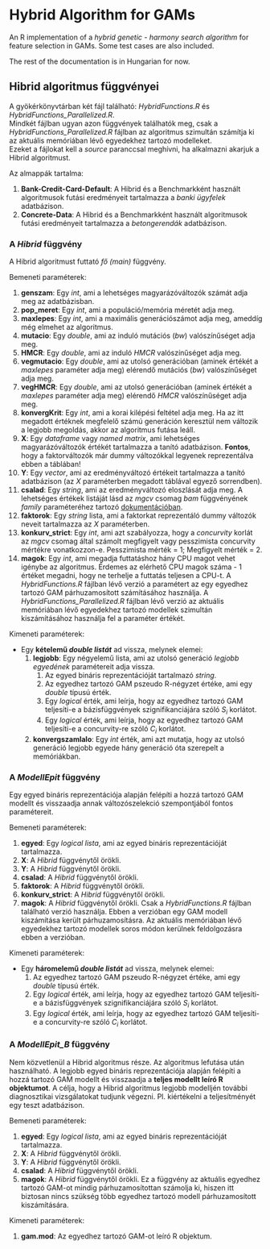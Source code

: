 # Hybrid Algorithm for GAMs
An R implementation of a *hybrid genetic - harmony search algorithm* for feature selection in GAMs. Some test cases are also included.

The rest of the documentation is in Hungarian for now.

## Hibrid algoritmus függvényei

A gyökérkönyvtárban két fájl található: *HybridFunctions.R* és *HybridFunctions_Parallelized.R*.
<br>Mindkét fájlban ugyan azon függvények találhatók meg, csak a *HybridFunctions_Parallelized.R* fájlban az algoritmus szimultán számítja ki az aktuális memóriában lévő egyedekhez tartozó modelleket.<br>Ezeket a fájlokat kell a *source* paranccsal meghívni, ha alkalmazni akarjuk a Hibrid algoritmust.

Az almappák tartalma:
1. **Bank-Credit-Card-Default**: A Hibrid és a Benchmarkként használt algoritmusok futási eredményeit tartalmazza a *banki ügyfelek* adatbázison.
2. **Concrete-Data**: A Hibrid és a Benchmarkként használt algoritmusok futási eredményeit tartalmazza a *betongerendák* adatbázison.

### A *Hibrid* függvény
A Hibrid algoritmust futtató *fő (main)* függvény.

Bemeneti paraméterek:
1. **genszam**: Egy *int*, ami a lehetséges magyarázóváltozók számát adja meg az adatbázisban.
2. **pop_meret**: Egy *int*, ami a populáció/memória méretét adja meg.
3. **maxlepes**: Egy *int*, ami a maximális generációszámot adja meg, ameddíg még elmehet az algoritmus.
4. **mutacio**: Egy *double*, ami az induló mutációs (*bw*) valószínűséget adja meg.
5. **HMCR**: Egy *double*, ami az induló *HMCR* valószínűséget adja meg.
6. **vegmutacio**: Egy *double*, ami az utolsó generációban (aminek értékét a *maxlepes* paraméter adja meg) elérendő mutációs (*bw*) valószínűséget adja meg.
7. **vegHMCR**: Egy *double*, ami az utolsó generációban (aminek értékét a *maxlepes* paraméter adja meg) elérendő *HMCR* valószínűséget adja meg.
8. **konvergKrit**: Egy *int*, ami a korai kilépési feltétel adja meg. Ha az itt megadott értéknek megfelelő számú generáción keresztül nem változik a legjobb megoldás, akkor az algoritmus futása leáll.
9. **X**: Egy *dataframe* vagy *named matrix*, ami lehetséges magyarázóváltozók értékét tartalmazza a tanító adatbázison. **Fontos**, hogy a faktorváltozók már dummy változókkal legyenek reprezentálva ebben a táblában!
10. **Y**: Egy *vector*, ami az eredményváltozó értékeit tartalmazza a tanító adatbázison (az *X* paraméterben megadott táblával egyező sorrendben).
11. **csalad**: Egy *string*, ami az eredményváltozó eloszlását adja meg. A lehetséges értékek listáját lásd az *mgcv* csomag *bam* függvényének *family* paraméteréhez tartozó <a href="https://www.rdocumentation.org/packages/mgcv/versions/1.8-31/topics/family.mgcv" target="_blank">dokumentációban</a>.
12. **faktorok**: Egy *string* lista, ami a faktorkat reprezentáló dummy változók neveit tartalmazza az *X* paraméterben.
13. **konkurv_strict**: Egy *int*, ami azt szabályozza, hogy a *concurvity* korlát az *mgcv* csomag által számolt megfigyelt vagy pesszimista concurvity mértékre vonatkozzon-e. Pesszimista mérték = 1; Megfigyelt mérték = 2.
14. **magok**: Egy *int*, ami megadja futtatáshoz hány CPU magot vehet igénybe az algoritmus. Érdemes az elérhető CPU magok száma - 1 értéket megadni, hogy ne terhelje a futtatás teljesen a CPU-t. A *HybridFunctions.R* fájlban lévő verzió a paramétert az egy egyedhez tartozó GAM párhuzamosított számításához használja. A *HybridFunctions_Parallelized.R* fájlban lévő verzió az aktuális memóriában lévő egyedekhez tartozó modellek szimultán kiszámításához használja fel a paraméter értékét.

Kimeneti paraméterek:
* Egy **kételemű *double listát*** ad vissza, melynek elemei:
  1. **legjobb**: Egy négyelemű lista, ami az utolsó generáció *legjobb egyedének* paramétereit adja vissza.
     1. Az egyed bináris reprezentációját tartalmazó *string*.
     2. Az egyedhez tartozó GAM pszeudo R-négyzet értéke, ami egy *double* típusú érték.
     3. Egy *logical* érték, ami leírja, hogy az egyedhez tartozó GAM teljesíti-e a bázisfüggvények szignifikanciájára szóló *S<sub>i</sub>* korlátot.
     4. Egy *logical* érték, ami leírja, hogy az egyedhez tartozó GAM teljesíti-e a concurvity-re szóló *C<sub>i</sub>* korlátot.
  2. **konvergszamlalo**: Egy *int* érték, ami azt mutatja, hogy az utolsó generáció legjobb egyede hány generáció óta szerepelt a memóriákban.

### A *ModellEpit* függvény
Egy egyed bináris reprezentációja alapján felépíti a hozzá tartozó GAM modellt és visszaadja annak változószelekció szempontjából fontos paramétereit.

Bemeneti paraméterek:
1. **egyed**: Egy *logical lista*, ami az egyed bináris reprezentációját tartalmazza.
2. **X**: A *Hibrid* függvénytől örökli.
3. **Y**: A *Hibrid* függvénytől örökli.
4. **csalad**: A *Hibrid* függvénytől örökli.
5. **faktorok**: A *Hibrid* függvénytől örökli.
6. **konkurv_strict**: A *Hibrid* függvénytől örökli.
7. **magok**: A *Hibrid* függvénytől örökli. Csak a *HybridFunctions.R* fájlban található verzió használja. Ebben a verzióban egy GAM modell kiszámítása került párhuzamosításra. 
Az aktuális memóriában lévő egyedekhez tartozó modellek soros módon kerülnek feldolgozásra ebben a verzióban.

Kimeneti paraméterek:
* Egy **háromelemű *double listát*** ad vissza, melynek elemei:
  1. Az egyedhez tartozó GAM pszeudo R-négyzet értéke, ami egy *double* típusú érték.
  2. Egy *logical* érték, ami leírja, hogy az egyedhez tartozó GAM teljesíti-e a bázisfüggvények szignifikanciájára szóló *S<sub>i</sub>* korlátot.
  3. Egy *logical* érték, ami leírja, hogy az egyedhez tartozó GAM teljesíti-e a concurvity-re szóló *C<sub>i</sub>* korlátot.

### A *ModellEpit_B* függvény
Nem közvetlenül a Hibrid algoritmus része. Az algoritmus lefutása után használható. A legjobb egyed bináris reprezentációja alapján felépíti a hozzá tartozó GAM modellt és visszaadja a **teljes modellt leíró R objektumot**. A célja, hogy a Hibrid algoritmus legjobb modelljén további diagnosztikai vizsgálatokat tudjunk végezni. Pl. kiértékelni a teljesítményét egy teszt adatbázison.

Bemeneti paraméterek:
1. **egyed**: Egy *logical lista*, ami az egyed bináris reprezentációját tartalmazza.
2. **X**: A *Hibrid* függvénytől örökli.
3. **Y**: A *Hibrid* függvénytől örökli.
4. **csalad**: A *Hibrid* függvénytől örökli.
5. **magok**: A *Hibrid* függvénytől örökli. Ez a függvény az aktuális egyedhez tartozó GAM-ot mindig párhuzamosítottan számolja ki, hiszen itt biztosan nincs szükség több egyedhez tartozó modell párhuzamosított kiszámítására.

Kimeneti paraméterek:
1. **gam.mod**: Az egyedhez tartozó GAM-ot leíró R objektum.
